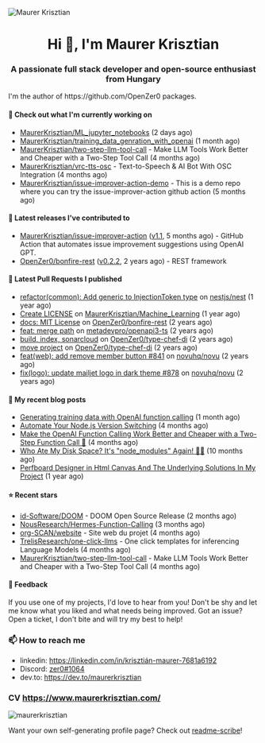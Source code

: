 ![Maurer Krisztian](https://user-images.githubusercontent.com/48491140/201497104-1836aea0-27cc-42fa-909c-26219dda6d61.png)

<h1 align="center">Hi 👋, I'm Maurer Krisztian</h1>
<h3 align="center">A passionate full stack developer and open-source enthusiast from Hungary</h3>
I'm the author of https://github.com/OpenZer0 packages.

#### 👷 Check out what I'm currently working on

- [MaurerKrisztian/ML_jupyter_notebooks](https://github.com/MaurerKrisztian/ML_jupyter_notebooks) (2 days ago)
- [MaurerKrisztian/training_data_genration_with_openai](https://github.com/MaurerKrisztian/training_data_genration_with_openai) (1 month ago)
- [MaurerKrisztian/two-step-llm-tool-call](https://github.com/MaurerKrisztian/two-step-llm-tool-call) - Make LLM Tools Work Better and Cheaper with a Two-Step Tool Call (4 months ago)
- [MaurerKrisztian/vrc-tts-osc](https://github.com/MaurerKrisztian/vrc-tts-osc) - Text-to-Speech &amp; AI Bot With OSC Integration (4 months ago)
- [MaurerKrisztian/issue-improver-action-demo](https://github.com/MaurerKrisztian/issue-improver-action-demo) - This is a demo repo where you can try the issue-improver-action github action (5 months ago)

#### 🔭 Latest releases I've contributed to

- [MaurerKrisztian/issue-improver-action](https://github.com/MaurerKrisztian/issue-improver-action) ([v1.1](https://github.com/MaurerKrisztian/issue-improver-action/releases/tag/v1.1), 5 months ago) - GitHub Action that automates issue improvement suggestions using OpenAI GPT.
- [OpenZer0/bonfire-rest](https://github.com/OpenZer0/bonfire-rest) ([v0.2.2](https://github.com/OpenZer0/bonfire-rest/releases/tag/v0.2.2), 2 years ago) - REST framework

#### 🔨 Latest Pull Requests I published

- [refactor(common): Add generic to InjectionToken type](https://github.com/nestjs/nest/pull/11555) on [nestjs/nest](https://github.com/nestjs/nest) (1 year ago)
- [Create LICENSE](https://github.com/MaurerKrisztian/Machine_Learning/pull/1) on [MaurerKrisztian/Machine_Learning](https://github.com/MaurerKrisztian/Machine_Learning) (1 year ago)
- [docs: MIT License](https://github.com/OpenZer0/bonfire-rest/pull/3) on [OpenZer0/bonfire-rest](https://github.com/OpenZer0/bonfire-rest) (2 years ago)
- [feat: merge path](https://github.com/metadevpro/openapi3-ts/pull/91) on [metadevpro/openapi3-ts](https://github.com/metadevpro/openapi3-ts) (2 years ago)
- [build, index, sonarcloud](https://github.com/OpenZer0/type-chef-di/pull/2) on [OpenZer0/type-chef-di](https://github.com/OpenZer0/type-chef-di) (2 years ago)
- [move project](https://github.com/OpenZer0/type-chef-di/pull/1) on [OpenZer0/type-chef-di](https://github.com/OpenZer0/type-chef-di) (2 years ago)
- [feat(web): add remove member button #841](https://github.com/novuhq/novu/pull/888) on [novuhq/novu](https://github.com/novuhq/novu) (2 years ago)
- [fix(logo): update mailjet logo in dark theme #878](https://github.com/novuhq/novu/pull/887) on [novuhq/novu](https://github.com/novuhq/novu) (2 years ago)

#### 📜 My recent blog posts

- [Generating training data with OpenAI function calling](https://dev.to/maurerkrisztian/generating-training-data-with-openai-function-calling-2c7l) (1 month ago)
- [Automate Your Node.js Version Switching](https://dev.to/maurerkrisztian/automate-your-nvm-version-switching-1fb9) (4 months ago)
- [Make the OpenAI Function Calling Work Better and Cheaper with a Two-Step Function Call 🚀](https://dev.to/maurerkrisztian/make-the-openai-function-calling-work-better-and-cheaper-with-a-two-step-function-call-1p96) (4 months ago)
- [Who Ate My Disk Space? It&#39;s &#34;node_modules&#34; Again! 🕵️‍♂️](https://dev.to/maurerkrisztian/who-ate-my-disk-space-its-nodemodules-again-23dp) (10 months ago)
- [Perfboard Designer in Html Canvas And The Underlying Solutions In My Project](https://dev.to/maurerkrisztian/delve-into-html-canvas-the-underlying-solutions-in-my-project-18a) (1 year ago)

#### ⭐ Recent stars

- [id-Software/DOOM](https://github.com/id-Software/DOOM) - DOOM Open Source Release (2 months ago)
- [NousResearch/Hermes-Function-Calling](https://github.com/NousResearch/Hermes-Function-Calling) (3 months ago)
- [org-SCAN/website](https://github.com/org-SCAN/website) - Site web du projet (4 months ago)
- [TrelisResearch/one-click-llms](https://github.com/TrelisResearch/one-click-llms) - One click templates for inferencing Language Models (4 months ago)
- [MaurerKrisztian/two-step-llm-tool-call](https://github.com/MaurerKrisztian/two-step-llm-tool-call) - Make LLM Tools Work Better and Cheaper with a Two-Step Tool Call (4 months ago)

#### 💬 Feedback

If you use one of my projects, I'd love to hear from you! Don't be shy and let me know what you liked
and what needs being improved. Got an issue? Open a ticket, I don't bite and will try my best to help!

### 📫 How to reach me
- linkedin: https://linkedin.com/in/krisztián-maurer-7681a6192
- Discord: <a href="https://discord.com/users/zer0#1064"> zer0#1064</a>
- dev.to: https://dev.to/maurerkrisztian

### CV https://www.maurerkrisztian.com/

<p><img align="center" src="https://github-readme-streak-stats.herokuapp.com/?user=maurerkrisztian&" alt="maurerkrisztian" /></p>

Want your own self-generating profile page? Check out [readme-scribe](https://github.com/muesli/readme-scribe)!
